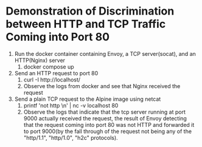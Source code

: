 # Demonstration of Discrimination between HTTP and TCP Traffic Coming into Port 80

1. Run the docker container containing Envoy, a TCP server(socat), and an HTTP(Nginx) server
    1. docker compose up
2. Send an HTTP request to port 80
    1. curl -I http://localhost/
    2. Observe the logs from docker and see that Nginx received the request
3. Send a plain TCP request to the Alpine image using netcat
    1. printf 'not http \n' | nc -v localhost 80
    2. Observe the logs that indicate that the tcp server running at port 9000 actually received the request, the result of Envoy detecting that the request coming into port 80 was not HTTP and forwarded it to port 9000(by the fall through of the request not being any of the "http/1.1", "http/1.0", "h2c" protocols).

